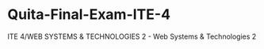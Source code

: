 # Quita-Final-Exam-ITE-4
 ITE 4/WEB SYSTEMS &amp; TECHNOLOGIES 2 - Web Systems &amp; Technologies 2
